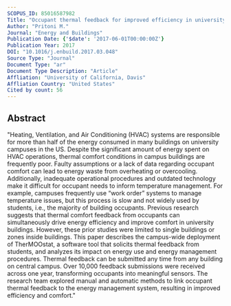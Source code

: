 ```yaml
---
SCOPUS_ID: 85016587982
Title: "Occupant thermal feedback for improved efficiency in university buildings"
Author: "Pritoni M."
Journal: "Energy and Buildings"
Publication Date: {'$date': '2017-06-01T00:00:00Z'}
Publication Year: 2017
DOI: "10.1016/j.enbuild.2017.03.048"
Source Type: "Journal"
Document Type: "ar"
Document Type Description: "Article"
Affliation: "University of California, Davis"
Affliation Country: "United States"
Cited by count: 56
---
```


## Abstract
"Heating, Ventilation, and Air Conditioning (HVAC) systems are responsible for more than half of the energy consumed in many buildings on university campuses in the US. Despite the significant amount of energy spent on HVAC operations, thermal comfort conditions in campus buildings are frequently poor. Faulty assumptions or a lack of data regarding occupant comfort can lead to energy waste from overheating or overcooling. Additionally, inadequate operational procedures and outdated technology make it difficult for occupant needs to inform temperature management. For example, campuses frequently use “work order” systems to manage temperature issues, but this process is slow and not widely used by students, i.e., the majority of building occupants. Previous research suggests that thermal comfort feedback from occupants can simultaneously drive energy efficiency and improve comfort in university buildings. However, these prior studies were limited to single buildings or zones inside buildings. This paper describes the campus-wide deployment of TherMOOstat, a software tool that solicits thermal feedback from students, and analyzes its impact on energy use and energy management procedures. Thermal feedback can be submitted any time from any building on central campus. Over 10,000 feedback submissions were received across one year, transforming occupants into meaningful sensors. The research team explored manual and automatic methods to link occupant thermal feedback to the energy management system, resulting in improved efficiency and comfort."
